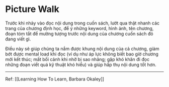 # Picture Walk
Trước khi nhảy vào đọc nội dung trong cuốn sách, lướt qua thật nhanh các trang của chương định học, để ý những keyword, hình ảnh, tên chương, đoạn tóm tắt để mường tượng trước nội dung của chương cuốn sách đó đang viết gì.

Điều này sẽ giúp chúng ta nắm được khung nội dung của cả chương, giảm bớt được mental load khi đọc (ví dụ như áp lực không biết bao giờ chương mới kết thúc; mất bối cảnh khi nhỡ bị sao nhãng; gặp khó khăn đi đọc những đoạn viết quá kỹ thuật khó hiểu) và giúp hấp thụ nội dung tốt hơn.

---
Ref: [[Learning How To Learn, Barbara Okaley]]
